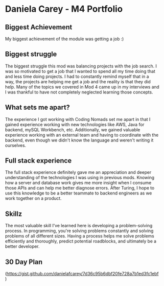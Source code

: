 # Daniela Carey - M4 Portfolio

## Biggest Achievement

My biggest achievement of the module was getting a job :)

## Biggest struggle
The biggest struggle this mod was balancing projects with the job search. I was so  motivated to get a job that I wanted to spend all my time doing that and less time doing projects. I had to constantly remind myself that in a way, the projects are helping me get a job and the reality is that they did help. Many of the topics we covered in Mod 4 came up in my interviews and I was thankful to have not completely neglected learning those concepts. 

## What sets me apart? 

The experience I got working with Coding Nomads set me apart in that I gained experience working with new technologies like AWS, Java for backend, mySQL Workbench, etc. Additionally, we gained valuable experience working with an external team and having to coordinate with the backend, even though we didn't know the language and weren't writing it ourselves.  

## Full stack experience

The full stack experience definitely gave me an appreciation and deeper understanding of the technologies I was using in previous mods. Knowing how a server and database work gives me more insight when I consume those APIs and can help me better diagnose errors. After Turing, I hope to use this knowledge to be a better teammate to backend engineers as we work together on a product. 

## Skillz

The most valuable skill I've learned here is developing a problem-solving process. In programming, you're solving problems constantly and solving problems of all different sizes. Having a process helps me solve problems efficiently and thoroughly, predict potential roadblocks, and ultimately be a better developer.  

## 30 Day Plan
(https://gist.github.com/danielafcarey/7d36c95b6dbf20fe728a7b1ed3fc1ebf)


